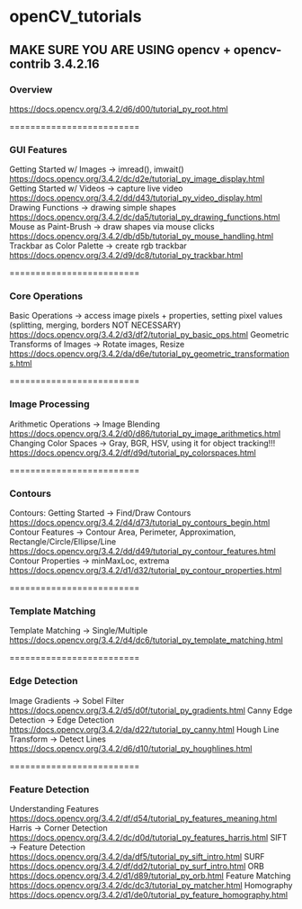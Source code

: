 # openCV_tutorials

## MAKE SURE YOU ARE USING opencv + opencv-contrib 3.4.2.16

### Overview 
https://docs.opencv.org/3.4.2/d6/d00/tutorial_py_root.html

=========================

### GUI Features
Getting Started w/ Images -> imread(), imwait()
https://docs.opencv.org/3.4.2/dc/d2e/tutorial_py_image_display.html
Getting Started w/ Videos -> capture live video
https://docs.opencv.org/3.4.2/dd/d43/tutorial_py_video_display.html
Drawing Functions -> drawing simple shapes
https://docs.opencv.org/3.4.2/dc/da5/tutorial_py_drawing_functions.html
Mouse as Paint-Brush -> draw shapes via mouse clicks
https://docs.opencv.org/3.4.2/db/d5b/tutorial_py_mouse_handling.html
Trackbar as Color Palette -> create rgb trackbar
https://docs.opencv.org/3.4.2/d9/dc8/tutorial_py_trackbar.html

=========================

### Core Operations
Basic Operations -> access image pixels + properties, setting pixel values 
(splitting, merging, borders NOT NECESSARY)
https://docs.opencv.org/3.4.2/d3/df2/tutorial_py_basic_ops.html
Geometric Transforms of Images -> Rotate images, Resize
https://docs.opencv.org/3.4.2/da/d6e/tutorial_py_geometric_transformations.html

=========================

### Image Processing
Arithmetic Operations -> Image Blending
https://docs.opencv.org/3.4.2/d0/d86/tutorial_py_image_arithmetics.html
Changing Color Spaces -> Gray, BGR, HSV, using it for object tracking!!!
https://docs.opencv.org/3.4.2/df/d9d/tutorial_py_colorspaces.html

=========================

### Contours
Contours: Getting Started -> Find/Draw Contours
https://docs.opencv.org/3.4.2/d4/d73/tutorial_py_contours_begin.html
Contour Features -> Contour Area, Perimeter, Approximation, Rectangle/Circle/Ellipse/Line
https://docs.opencv.org/3.4.2/dd/d49/tutorial_py_contour_features.html
Contour Properties -> minMaxLoc, extrema
https://docs.opencv.org/3.4.2/d1/d32/tutorial_py_contour_properties.html

=========================

### Template Matching
Template Matching -> Single/Multiple
https://docs.opencv.org/3.4.2/d4/dc6/tutorial_py_template_matching.html

=========================

### Edge Detection
Image Gradients -> Sobel Filter
https://docs.opencv.org/3.4.2/d5/d0f/tutorial_py_gradients.html
Canny Edge Detection -> Edge Detection
https://docs.opencv.org/3.4.2/da/d22/tutorial_py_canny.html
Hough Line Transform -> Detect Lines
https://docs.opencv.org/3.4.2/d6/d10/tutorial_py_houghlines.html

=========================

### Feature Detection
Understanding Features
https://docs.opencv.org/3.4.2/df/d54/tutorial_py_features_meaning.html
Harris -> Corner Detection
https://docs.opencv.org/3.4.2/dc/d0d/tutorial_py_features_harris.html
SIFT -> Feature Detection
https://docs.opencv.org/3.4.2/da/df5/tutorial_py_sift_intro.html
SURF
https://docs.opencv.org/3.4.2/df/dd2/tutorial_py_surf_intro.html
ORB
https://docs.opencv.org/3.4.2/d1/d89/tutorial_py_orb.html
Feature Matching
https://docs.opencv.org/3.4.2/dc/dc3/tutorial_py_matcher.html
Homography
https://docs.opencv.org/3.4.2/d1/de0/tutorial_py_feature_homography.html

